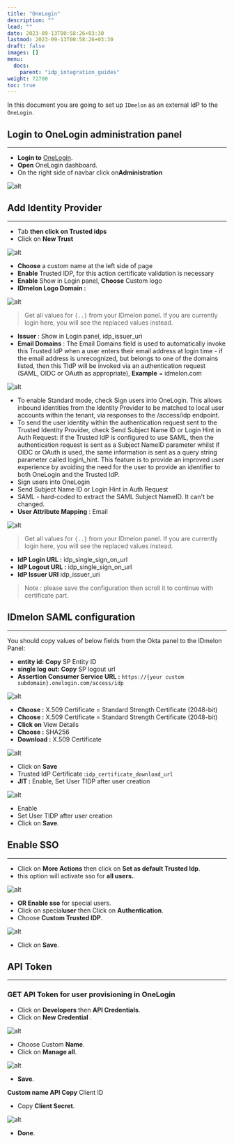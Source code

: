 ```yaml
---
title: "OneLogin"
description: ""
lead: ""
date: 2023-09-13T00:58:26+03:30
lastmod: 2023-09-13T00:58:26+03:30
draft: false
images: []
menu:
  docs:
    parent: "idp_integration_guides"
weight: 72700
toc: true
---
```


In this document you are going to set up `IDmelon` as an external IdP to the `OneLogin`.

## Login to OneLogin administration panel

---

- **Login to** [OneLogin](https://onelogin.com).
- **Open** OneLogin dashboard.
- On the right side of navbar click on**Administration**

![alt](/images/vendor/sso/onelogin_sso.png)

## Add Identity Provider

---

- Tab **then click on Trusted idps**
- Click on **New Trust**

![alt](/images/vendor/sso/onelogin_sso1.png)

- **Choose** a custom name at the left side of page
- **Enable** Trusted IDP, for this action certificate validation is necessary
- **Enable** Show in Login panel, **Choose** Custom logo
- **IDmelon Logo Domain :**

![alt](https://uploads-ssl.webflow.com/63c6ee71910e8ac258ffc84e/652f86c1521cc726e660b767_IDmelon-Logo-213x60.svg)

> Get all values for `{..}` from your IDmelon panel.
> If you are currently login here, you will see the replaced values instead.

- **Issuer** : Show in Login panel, idp\_issuer\_uri
- **Email Domains** : The Email Domains field is used to automatically invoke this Trusted IdP when a user enters their email address at login time - if the email address is unrecognized, but belongs to one of the domains listed, then this TIdP will be invoked via an authentication request (SAML, OIDC or OAuth as appropriate), **Example** = idmelon.com

![alt](/images/vendor/sso/onelogin_sso2.png)

- To enable Standard mode, check Sign users into OneLogin. This allows inbound identities from the Identity Provider to be matched to local user accounts within the tenant, via responses to the /access/idp endpoint.
- To send the user identity within the authentication request sent to the Trusted Identity Provider, check Send Subject Name ID or Login Hint in Auth Request: if the Trusted IdP is configured to use SAML, then the authentication request is sent as a Subject NameID parameter whilst if OIDC or OAuth is used, the same information is sent as a query string parameter called login\\\_hint. This feature is to provide an improved user experience by avoiding the need for the user to provide an identifier to both OneLogin and the Trusted IdP.
- Sign users into OneLogin
- Send Subject Name ID or Login Hint in Auth Request
- SAML - hard-coded to extract the SAML Subject NameID. It can't be changed.
- **User Attribute Mapping** : Email

![alt](/images/vendor/sso/onelogin_sso3.png)

> Get all values for `{..}` from your IDmelon panel.
> If you are currently login here, you will see the replaced values instead.

- **IdP Login URL :** idp\_single\_sign\_on\_url
- **IdP Logout URL :** idp\_single\_sign\_on\_url
- **IdP Issuer URI** idp\_issuer\_uri

> Note : please save the configuration then scroll it to continue with certificate part.

## IDmelon SAML configuration

---

You should copy values of below fields from the Okta panel to the IDmelon Panel:

- **entity id: Copy** SP Entity ID
- **single log out: Copy** SP logout url
- **Assertion Consumer Service URL :** `https://{your custom subdomain}.onelogin.com/access/idp`

![alt](/images/vendor/sso/onelogin_sso4.png)

- **Choose :** X.509 Certificate = Standard Strength Certificate (2048-bit)
- **Choose :** X.509 Certificate = Standard Strength Certificate (2048-bit)
- **Click on** View Details
- **Choose :** SHA256
- **Download :** X.509 Certificate

![alt](/images/vendor/sso/onelogin_cert.png)

- Click on **Save**
- Trusted IdP Certificate :`idp_certificate_download_url`
- **JIT :** Enable, Set User TIDP after user creation

![alt](/images/vendor/sso/onelogin_jit.png)

- Enable
- Set User TIDP after user creation
- Click on **Save**.

## Enable SSO

---

- Click on **More Actions** then click on **Set as default Trusted Idp**.
- this option will activate sso for **all users.**.

![alt](/images/vendor/sso/sso_onelogin.png)

- **OR Enable sso** for special users.
- Click on special**user** then Click on **Authentication**.
- Choose **Custom Trusted IDP**.

![alt](/images/vendor/sso/sso_onelogin1.png)

- Click on **Save**.

## API Token

---

### GET API Token for user provisioning in OneLogin

- Click on **Developers** then **API Credentials**.
- Click on **New Credential** .

![alt](/images/vendor/sso/onelogin_api.png)

- Choose Custom **Name**.
- Click on **Manage all**.

![alt](/images/vendor/sso/onelogin_api1.png)

- **Save**.

**Custom name API Copy** Client ID

- Copy **Client Secret**.

![alt](/images/vendor/sso/onelogin_api2.png)

- **Done**.
